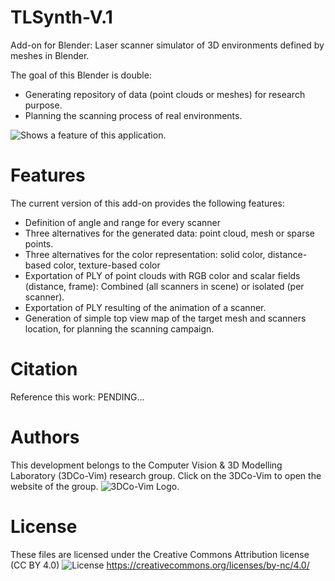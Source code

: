 # TLSynth-V.1
Add-on for Blender: Laser scanner simulator of 3D environments defined by meshes in Blender.

The goal of this Blender is double:
- Generating repository of data (point clouds or meshes) for research purpose.
- Planning the scanning process of real environments.

<picture>
  <source media="(prefers-color-scheme: dark)" srcset="">
  <source media="(prefers-color-scheme: light)" srcset="">
  <img alt="Shows a feature of this application." src="">
</picture>

# Features
The current version of this add-on provides the following features:
* Definition of angle and range for every scanner
* Three alternatives for the generated data: point cloud, mesh or sparse points.
* Three alternatives for the color representation: solid color, distance-based color, texture-based color
* Exportation of PLY of point clouds with RGB color and scalar fields (distance, frame): Combined (all scanners in scene) or isolated (per scanner).
* Exportation of PLY resulting of the animation of a scanner.
* Generation of simple top view map of the target mesh and scanners location, for planning the scanning campaign.


# Citation
Reference this work:
PENDING...

# Authors
This development belongs to the Computer Vision & 3D Modelling Laboratory (3DCo-Vim) research group.
Click on the 3DCo-Vim to open the website of the group.
<picture>
  <source media="(prefers-color-scheme: dark)" srcset="https://imgur.com/a/rNrq34j">
  <source media="(prefers-color-scheme: light)" srcset="https://imgur.com/a/rNrq34j">
  <img alt="3DCo-Vim Logo." src="https://imgur.com/a/rNrq34j">
</picture>

# License
These files are licensed under the Creative Commons Attribution license (CC BY 4.0)
<picture>
  <source media="(prefers-color-scheme: dark)" srcset="https://licensebuttons.net/l/by-nc/3.0/88x31.png">
  <img alt="License" src="https://licensebuttons.net/l/by-nc/3.0/88x31.png">
</picture>
https://creativecommons.org/licenses/by-nc/4.0/
